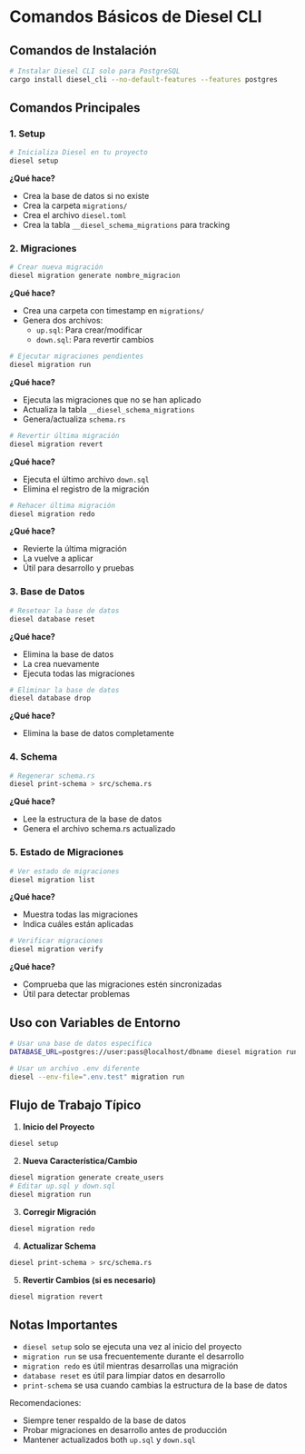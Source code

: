 # Comandos Básicos de Diesel CLI

## Comandos de Instalación
```bash
# Instalar Diesel CLI solo para PostgreSQL
cargo install diesel_cli --no-default-features --features postgres
```

## Comandos Principales

### 1. Setup
```bash
# Inicializa Diesel en tu proyecto
diesel setup
```
**¿Qué hace?**
- Crea la base de datos si no existe
- Crea la carpeta `migrations/`
- Crea el archivo `diesel.toml`
- Crea la tabla `__diesel_schema_migrations` para tracking

### 2. Migraciones
```bash
# Crear nueva migración
diesel migration generate nombre_migracion
```
**¿Qué hace?**
- Crea una carpeta con timestamp en `migrations/`
- Genera dos archivos:
    - `up.sql`: Para crear/modificar
    - `down.sql`: Para revertir cambios

```bash
# Ejecutar migraciones pendientes
diesel migration run
```
**¿Qué hace?**
- Ejecuta las migraciones que no se han aplicado
- Actualiza la tabla `__diesel_schema_migrations`
- Genera/actualiza `schema.rs`

```bash
# Revertir última migración
diesel migration revert
```
**¿Qué hace?**
- Ejecuta el último archivo `down.sql`
- Elimina el registro de la migración

```bash
# Rehacer última migración
diesel migration redo
```
**¿Qué hace?**
- Revierte la última migración
- La vuelve a aplicar
- Útil para desarrollo y pruebas

### 3. Base de Datos
```bash
# Resetear la base de datos
diesel database reset
```
**¿Qué hace?**
- Elimina la base de datos
- La crea nuevamente
- Ejecuta todas las migraciones

```bash
# Eliminar la base de datos
diesel database drop
```
**¿Qué hace?**
- Elimina la base de datos completamente

### 4. Schema
```bash
# Regenerar schema.rs
diesel print-schema > src/schema.rs
```
**¿Qué hace?**
- Lee la estructura de la base de datos
- Genera el archivo schema.rs actualizado

### 5. Estado de Migraciones
```bash
# Ver estado de migraciones
diesel migration list
```
**¿Qué hace?**
- Muestra todas las migraciones
- Indica cuáles están aplicadas

```bash
# Verificar migraciones
diesel migration verify
```
**¿Qué hace?**
- Comprueba que las migraciones estén sincronizadas
- Útil para detectar problemas

## Uso con Variables de Entorno
```bash
# Usar una base de datos específica
DATABASE_URL=postgres://user:pass@localhost/dbname diesel migration run

# Usar un archivo .env diferente
diesel --env-file=".env.test" migration run
```

## Flujo de Trabajo Típico

1. **Inicio del Proyecto**
```bash
diesel setup
```

2. **Nueva Característica/Cambio**
```bash
diesel migration generate create_users
# Editar up.sql y down.sql
diesel migration run
```

3. **Corregir Migración**
```bash
diesel migration redo
```

4. **Actualizar Schema**
```bash
diesel print-schema > src/schema.rs
```

5. **Revertir Cambios (si es necesario)**
```bash
diesel migration revert
```

## Notas Importantes
- `diesel setup` solo se ejecuta una vez al inicio del proyecto
- `migration run` se usa frecuentemente durante el desarrollo
- `migration redo` es útil mientras desarrollas una migración
- `database reset` es útil para limpiar datos en desarrollo
- `print-schema` se usa cuando cambias la estructura de la base de datos

Recomendaciones:
- Siempre tener respaldo de la base de datos
- Probar migraciones en desarrollo antes de producción
- Mantener actualizados both `up.sql` y `down.sql`
